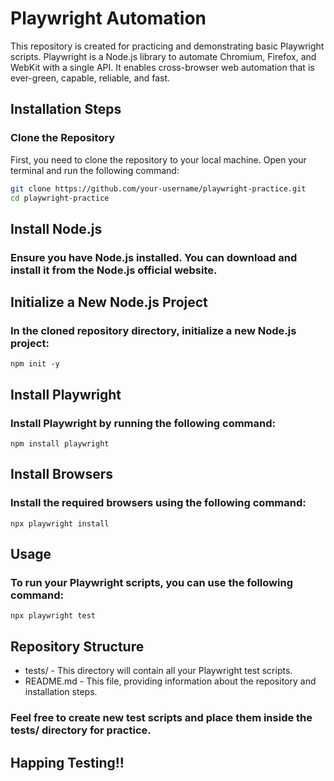 # Playwright Automation

This repository is created for practicing and demonstrating basic Playwright scripts. Playwright is a Node.js library to automate Chromium, Firefox, and WebKit with a single API. It enables cross-browser web automation that is ever-green, capable, reliable, and fast.

## Installation Steps

### Clone the Repository

First, you need to clone the repository to your local machine. Open your terminal and run the following command:

```sh
git clone https://github.com/your-username/playwright-practice.git
cd playwright-practice
```
## Install Node.js
### Ensure you have Node.js installed. You can download and install it from the Node.js official website.

## Initialize a New Node.js Project
### In the cloned repository directory, initialize a new Node.js project:

```
npm init -y
```
## Install Playwright
### Install Playwright by running the following command:
```
npm install playwright
```
## Install Browsers
### Install the required browsers using the following command:
```
npx playwright install
```
## Usage
### To run your Playwright scripts, you can use the following command:
```
npx playwright test
```
## Repository Structure
- tests/ - This directory will contain all your Playwright test scripts.
- README.md - This file, providing information about the repository and installation steps.
### Feel free to create new test scripts and place them inside the tests/ directory for practice.

## Happing Testing!!
